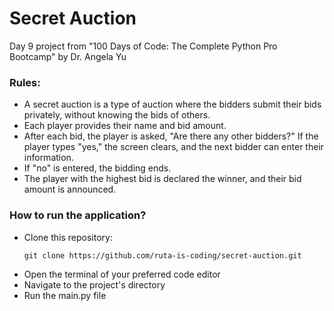 # Secret Auction

Day 9 project from "100 Days of Code: The Complete Python Pro Bootcamp" by Dr. Angela Yu

### Rules:
- A secret auction is a type of auction where the bidders submit their bids privately, without knowing the bids of others.
- Each player provides their name and bid amount.
- After each bid, the player is asked, "Are there any other bidders?" If the player types "yes," the screen clears, and the next bidder can enter their information.
- If "no" is entered, the bidding ends.
- The player with the highest bid is declared the winner, and their bid amount is announced.

### How to run the application?
- Clone this repository:
  ```
  git clone https://github.com/ruta-is-coding/secret-auction.git
- Open the terminal of your preferred code editor
- Navigate to the project's directory
- Run the main.py file
